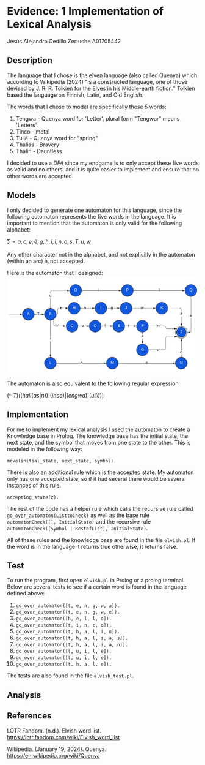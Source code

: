 # Evidence: 1 Implementation of Lexical Analysis
Jesús Alejandro Cedillo Zertuche A01705442

## Description
The language that I chose is the elven language (also called Quenya) which according to Wikipedia (2024) "is a constructed language, one of those devised by J. R. R. Tolkien for the Elves in his Middle-earth fiction." Tolkien based the language on Finnish, Latin, and Old English.

The words that I chose to model are specifically these 5 words: 
1. Tengwa - Quenya word for 'Letter', plural form "Tengwar" means 'Letters'.
2. Tinco - metal
3. Tuilë - Quenya word for "spring"
4. Thalias - Bravery
5. Thalin - Dauntless

I decided to use a *DFA* since my endgame is to only accept these five words as valid and no others, and it is quite easier to implement and ensure that no other words are accepted.

## Models
I only decided to generate one automaton for this language, since the following automaton represents the five words in the language. It is important to mention that the automaton is only valid for the following alphabet: 

$\sum_{} = {a, c, e, ë, g, h, i, l, n, o, s, T, u, w}$

Any other character not in the alphabet, and not explicitly in the automaton (within an arc) is not accepted.

Here is the automaton that I designed: 
![Automata Elvish](https://github.com/Jesus0204/automata/blob/main/Automata%20Elvish.png)

The automaton is also equivalent to the following regular expression

(^ $T)((hali (as|n))|(inco)|(engwa)|(uilë))$

## Implementation
For me to implement my lexical analysis I used the automaton to create a Knowledge base in Prolog. The knowledge base has the initial state, the next state, and the symbol that moves from one state to the other. This is modeled in the following way: 

```
move(initial_state, next_state, symbol).
```

There is also an additional rule which is the accepted state. My automaton only has one accepted state, so if it had several there would be several instances of this rule. 

```
accepting_state(z).
```

The rest of the code has a helper rule which calls the recursive rule called ```go_over_automaton(ListtoCheck)``` as well as the base rule ```automatonCheck([], InitialState)``` and the recursive rule ```automatonCheck([Symbol | RestofList], InitialState)```.

All of these rules and the knowledge base are found in the file ```elvish.pl```. If the word is in the language it returns true otherwise, it returns false.

## Test
To run the program, first open ```elvish.pl``` in Prolog or a prolog terminal.  
Below are several tests to see if a certain word is found in the language defined above:
1. ```go_over_automaton([t, e, n, g, w, a]).```
2. ```go_over_automaton([t, e, n, g, w, e]).```
3. ```go_over_automaton([h, e, l, l, o]).```
4. ```go_over_automaton([t, i, n, c, o]).```
5. ```go_over_automaton([t, h, a, l, i, n]).```
6. ```go_over_automaton([t, h, a, l, i, a, s]).```
7. ```go_over_automaton([t, h, a, l, i, a, n]).```
8. ```go_over_automaton([t, u, i, l, ë]).```
9. ```go_over_automaton([t, u, i, l, e]).```
10. ```go_over_automaton([t, h, a, l, e]).```

The tests are also found in the file ```elvish_test.pl```.

## Analysis

## References
LOTR Fandom. (n.d.). Elvish word list. https://lotr.fandom.com/wiki/Elvish_word_list

Wikipedia. (January 19, 2024). Quenya. https://en.wikipedia.org/wiki/Quenya
